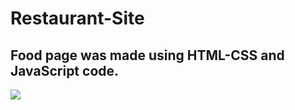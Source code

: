 <h1>Restaurant-Site</h1>

<h2>Food page was made using HTML-CSS and JavaScript code.</h2>

![](food.gif)
